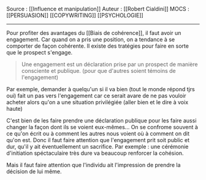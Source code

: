 Source : [[Influence et manipulation]] 
Auteur : [[Robert Cialdini]]
MOCS : [[PERSUASION]] [[COPYWRITING]] [[PSYCHOLOGIE]]
***

Pour profiter des avantages du [[Biais de cohérence]], il faut avoir un engagement. Car quand on a pris une position, on a tendance à se comporter de façon cohérente. Il existe des tratégies pour faire en sorte que le prospect s'engage.


>Une engagement est un déclaration prise par un prospect de manière consciente et publique. (pour que d'autres soient témoins de l'engagement)


Par exemple, demander à quelqu'un si il va bien (tout le monde répond tjrs oui) fait un pas vers l'engagement car ce serait avare de ne pas vouloir acheter alors qu'on a une situation privilégiée (aller bien et le dire à voix haute)

C'est bien de les faire prendre une déclaration publique pour les faire aussi changer la façon dont ils se voient eux-mêmes...
On se confrome souvent à ce qu'on écrit ou à comment les autres nous voient où à comment on dit qu'on est.
Donc il faut faire attention que l'engagement prit soit public et dur, qu'il y ait éventuellement un sacrifice. Par exemple : une cérémonie d'initiation spéctaculaire très dure va beaucoup renforcer la cohésion.

Mais il faut faire attention que l'individu ait l'impression de prendre la décision de lui même.